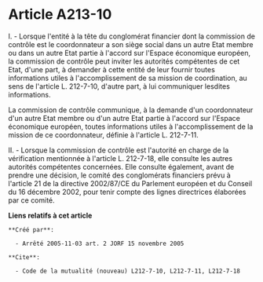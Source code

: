 # Article A213-10

I. - Lorsque l'entité à la tête du conglomérat financier dont la commission de contrôle est le coordonnateur a son siège
social dans un autre Etat membre ou dans un autre Etat partie à l'accord sur l'Espace économique européen, la commission de
contrôle peut inviter les autorités compétentes de cet Etat, d'une part, à demander à cette entité de leur fournir toutes
informations utiles à l'accomplissement de sa mission de coordination, au sens de l'article L. 212-7-10, d'autre part, à lui
communiquer lesdites informations.

La commission de contrôle communique, à la demande d'un coordonnateur d'un autre Etat membre ou d'un autre Etat partie à
l'accord sur l'Espace économique européen, toutes informations utiles à l'accomplissement de la mission de ce coordonnateur,
définie à l'article L. 212-7-11.

II. - Lorsque la commission de contrôle est l'autorité en charge de la vérification mentionnée à l'article L. 212-7-18, elle
consulte les autres autorités compétentes concernées. Elle consulte également, avant de prendre une décision, le comité des
conglomérats financiers prévu à l'article 21 de la directive 2002/87/CE du Parlement européen et du Conseil du 16 décembre
2002, pour tenir compte des lignes directrices élaborées par ce comité.

**Liens relatifs à cet article**

	**Créé par**:

	  - Arrêté 2005-11-03 art. 2 JORF 15 novembre 2005

	**Cite**:

	  - Code de la mutualité (nouveau) L212-7-10, L212-7-11, L212-7-18
